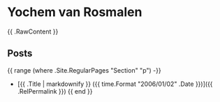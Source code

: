 # Yochem van Rosmalen

{{ .RawContent }}
## Posts

{{ range (where .Site.RegularPages "Section" "p") -}}
- [{{ .Title | markdownify }} ({{ time.Format "2006/01/02" .Date }})]({{ .RelPermalink }})
{{ end }}
